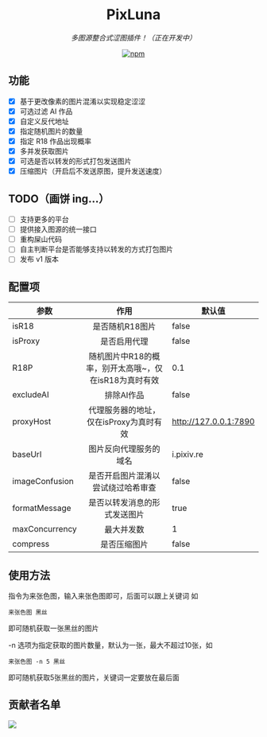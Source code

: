 <div align="center">

<h1>PixLuna</h1>

<i>多图源整合式涩图插件！（正在开发中）</i>

[![npm](https://img.shields.io/npm/v/koishi-plugin-pixluna?style=flat-square)](https://www.npmjs.com/package/koishi-plugin-pixluna)

</div>

## 功能

- [x] 基于更改像素的图片混淆以实现稳定涩涩
- [x] 可选过滤 AI 作品
- [x] 自定义反代地址
- [x] 指定随机图片的数量
- [x] 指定 R18 作品出现概率
- [x] 多并发获取图片
- [x] 可选是否以转发的形式打包发送图片
- [x] 压缩图片（开启后不发送原图，提升发送速度）

## TODO（画饼 ing...）

- [ ] 支持更多的平台
- [ ] 提供接入图源的统一接口
- [ ] 重构屎山代码
- [ ] 自主判断平台是否能够支持以转发的方式打包图片
- [ ] 发布 v1 版本

## 配置项

| 参数 | 作用 | 默认值 |
|---|:---:|---|
| isR18 | 是否随机R18图片 | false |
| isProxy | 是否启用代理 | false |
| R18P | 随机图片中R18的概率，别开太高哦~，仅在isR18为真时有效 | 0.1  |
| excludeAI | 排除AI作品 | false |
| proxyHost | 代理服务器的地址，仅在isProxy为真时有效 | http://127.0.0.1:7890 |
| baseUrl | 图片反向代理服务的域名 | i.pixiv.re |
| imageConfusion | 是否开启图片混淆以尝试绕过哈希审查 | false |
| formatMessage | 是否以转发消息的形式发送图片 | true |
| maxConcurrency | 最大并发数 | 1 |
| compress | 是否压缩图片 | false |

## 使用方法

指令为来张色图，输入来张色图即可，后面可以跟上关键词
如
```
来张色图 黑丝
```
即可随机获取一张黑丝的图片

-n 选项为指定获取的图片数量，默认为一张，最大不超过10张，如
```
来张色图 -n 5 黑丝
```
即可随机获取5张黑丝的图片，关键词一定要放在最后面

## 贡献者名单

<a href="https://github.com/Hoshino-Yumetsuki/pixluna/graphs/contributors">
  <img src="https://contrib.rocks/image?repo=Hoshino-Yumetsuki/pixluna" />
</a>
